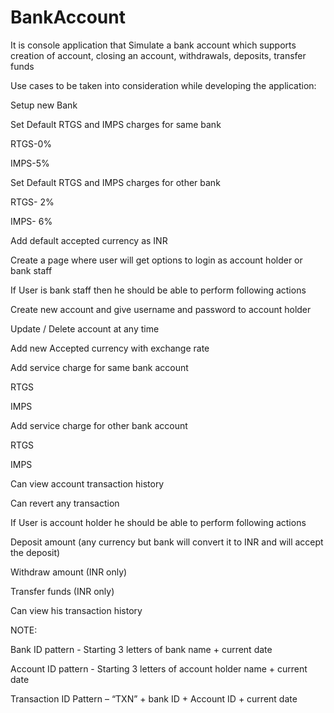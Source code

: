 # BankAccount
It is console application that Simulate a bank account which supports creation of account, closing an account, withdrawals, deposits, transfer funds 

 

Use cases to be taken into consideration while developing the application: 

Setup new Bank 

Set Default RTGS and IMPS charges for same bank  

RTGS-0% 

IMPS-5% 

Set Default RTGS and IMPS charges for other bank  

RTGS- 2% 

IMPS- 6% 

Add default accepted currency as INR 

Create a page where user will get options to login as account holder or bank staff 

If User is bank staff then he should be able to perform following actions 

Create new account and give username and password to account holder 

Update / Delete account at any time 

Add new Accepted currency with exchange rate  

Add service charge for same bank account 

RTGS 

IMPS 

Add service charge for other bank account 

RTGS 

IMPS 

Can view account transaction history 

Can revert any transaction 

If User is account holder he should be able to perform following actions  

Deposit amount (any currency but bank will convert it to INR and will accept the deposit) 

Withdraw amount (INR only) 

Transfer funds (INR only) 

Can view his transaction history 

NOTE: 

Bank ID pattern - Starting 3 letters of bank name + current date 

Account ID pattern -  Starting 3 letters of account holder name + current date  

Transaction ID Pattern – “TXN” + bank ID + Account ID + current date 
